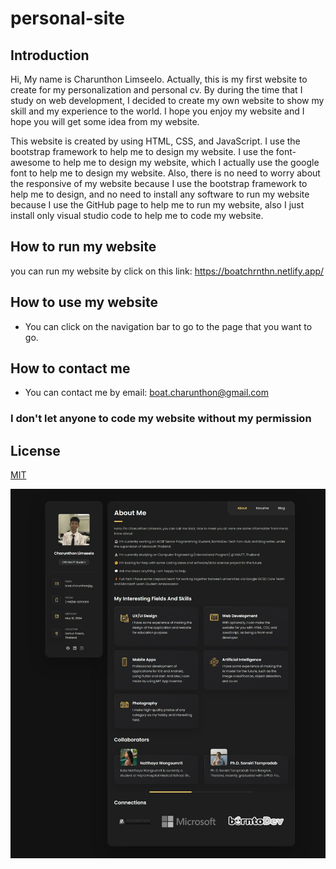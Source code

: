 # personal-site

## Introduction
Hi, My name is Charunthon Limseelo. Actually, this is my first website to create for my personalization and
personal cv. By during the time that I study on web development, I decided to create my own website to show my
skill and my experience to the world. I hope you enjoy my website and I hope you will get some idea from my website.

This website is created by using HTML, CSS, and JavaScript. I use the bootstrap framework to help me to design my website.
I use the font-awesome to help me to design my website, which I actually use the google font to help me to design my website.
Also, there is no need to worry about the responsive of my website because I use the bootstrap framework to help me to design, and
no need to install any software to run my website because I use the GitHub page to help me to run my website, also I just install only
visual studio code to help me to code my website.

## How to run my website
you can run my website by click on this link: https://boatchrnthn.netlify.app/

## How to use my website
- You can click on the navigation bar to go to the page that you want to go.

## How to contact me
- You can contact me by email: boat.charunthon@gmail.com

### I don't let anyone to code my website without my permission

## License
[MIT](https://choosealicense.com/licenses/mit/)

![vCard Desktop Demo](./website-demo-image/demo.jpeg "Desktop Demo")
